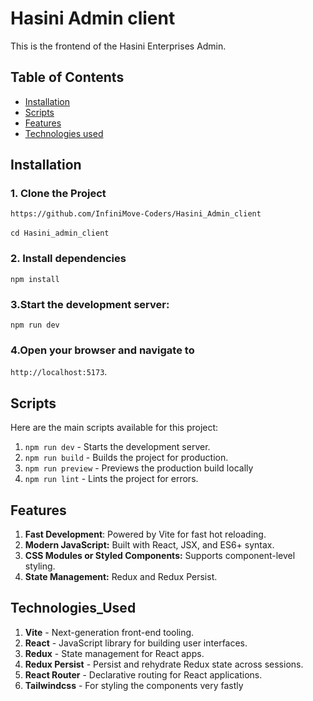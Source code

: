 # Hasini Admin client
This is the frontend of the Hasini Enterprises Admin.

## Table of Contents
- [Installation](#installation)
- [Scripts](#Scripts)
- [Features](#Features)
- [Technologies used](#Technologies_Used)

## Installation

### 1. Clone the Project
`https://github.com/InfiniMove-Coders/Hasini_Admin_client`<br/><br/>
`cd Hasini_admin_client`<br/>
### 2. Install dependencies
`npm install`<br/>
### 3.Start the development server:
`npm run dev`<br/>
### 4.Open your browser and navigate to
`http://localhost:5173`.


## Scripts

Here are the main scripts available for this project:<br/>
1. `npm run dev` -  Starts the development server.
2. `npm run build` - Builds the project for production.
3. `npm run preview` - Previews the production build locally
4. `npm run lint` - Lints the project for errors.

## Features

1. <b>Fast Development</b>: Powered by Vite for fast hot reloading.
2. <b>Modern JavaScript:</b> Built with React, JSX, and ES6+ syntax.
3. <b>CSS Modules or Styled Components:</b> Supports component-level styling.
4. <b>State Management:</b> Redux and Redux Persist.

## Technologies_Used

1. <b>Vite</b> - Next-generation front-end tooling.
2. <b>React</b> - JavaScript library for building user interfaces.
3. <b>Redux</b> - State management for React apps.
4. <b>Redux Persist</b> - Persist and rehydrate Redux state across sessions.
5. <b>React Router</b> - Declarative routing for React applications.
6. <b>Tailwindcss</b> - For styling the components very fastly

